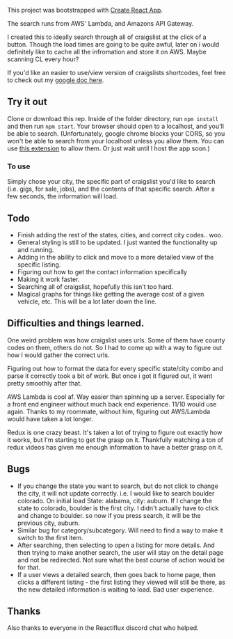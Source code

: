 This project was bootstrapped with [Create React App](https://github.com/facebookincubator/create-react-app).

The search runs from AWS' Lambda, and Amazons API Gateway.

I created this to ideally search through all of craigslist at the click of a button. Though the load times are going to be quite awful, later on i would definitely like to cache all the infromation and store it on AWS. Maybe scanning CL every hour? 

If you'd like an easier to use/view version of craigslists shortcodes, feel free to check out my [google doc here](https://docs.google.com/spreadsheets/d/10DDDBwybk4C2g5OkHZ56J-6it0c4n6IJPV06lyUFWac/edit?usp=sharing). 

## Try it out

Clone or download this rep. Inside of the folder directory, run `npm install` and then run `npm start`. Your browser should open to a localhost, and you'll be able to search. (Unfortunately, google chrome blocks your CORS, so you won't be able to search from your localhost unless you allow them. You can use [this extension](https://chrome.google.com/webstore/detail/allow-control-allow-origi/nlfbmbojpeacfghkpbjhddihlkkiljbi?utm_source=chrome-app-launcher-info-dialog) to allow them. Or just wait until I host the app soon.)

### To use

Simply chose your city, the specific part of craigslist you'd like to search (i.e. gigs, for sale, jobs), and the contents of that specific search.
After a few seconds, the information will load.

## Todo

- Finish adding the rest of the states, cities, and correct city codes.. woo.
- General styling is still to be updated. I just wanted the functionality up and running.
- Adding in the ability to click and move to a more detailed view of the specific listing.
- Figuring out how to get the contact information specifically
- Making it work faster.
- Searching all of craigslist, hopefully this isn't too hard.
- Magical graphs for things like getting the average cost of a given vehicle, etc. This will be a lot later down the line. 

## Difficulties and things learned.

One weird problem was how craigslist uses urls. Some of them have county codes on them, others do not. So I had to come up with a way to figure out how I would gather the correct urls.

Figuring out how to format the data for every specific state/city combo and parse it correctly took a bit of work. But once i got it figured out, it went pretty smoothly after that.

AWS Lambda is cool af. Way easier than spinning up a server. Especially for a front end engineer without much back end experience. 11/10 would use again. Thanks to my roommate, without him, figuring out AWS/Lambda would have taken a lot longer.

Redux is one crazy beast. It's taken a lot of trying to figure out exactly how it works, but I'm starting to get the grasp on it. Thankfully watching a ton of redux videos has given me enough information to have a better grasp on it.

## Bugs

- If you change the state you want to search, but do not click to change the city, it will not update correctly. i.e. I would like to search boulder colorado. On initial load State: alabama, city: auburn. If I change the state to colorado, boulder is the first city. I didn't actually have to click and change to boulder. so now if you press search, it will be the previous city, auburn.
- Similar bug for category/subcategory. Will need to find a way to make it switch to the first item.
- After searching, then selecting to open a listing for more details. And then trying to make another search, the user will stay on the detail page and not be redirected. Not sure what the best course of action would be for that.
- If a user views a detailed search, then goes back to home page, then clicks a different listing - the first listing they viewed will still be there, as the new detailed information is waiting to load. Bad user experience.

## Thanks
Also thanks to everyone in the Reactiflux discord chat who helped.